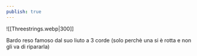 ```yaml
---
publish: true
---
```

![[Threestrings.webp|300]]

Bardo reso famoso dal suo liuto a 3 corde (solo perchè una si è rotta e non gli va di ripararla)